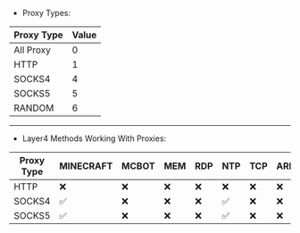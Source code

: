 * Proxy Types:

| Proxy Type | Value |
|------------|-------|
| All Proxy  | 0     |
| HTTP       | 1     |
| SOCKS4     | 4     |
| SOCKS5     | 5     |
| RANDOM     | 6     |

---

* Layer4 Methods Working With Proxies:

| Proxy Type |  MINECRAFT |  MCBOT| MEM | RDP | NTP | TCP | ARD | VSE | SYN | UDP | CHAR | DNS |
|------------|----------- |-------|-----|-----|-----|-----|-----|-----|-----|------|-----|-----|
| HTTP       |     ❌    | ❌    | ❌  | ❌  | ❌ | ❌  | ❌ | ❌  | ❌  | ❌  | ❌  | ❌  |
| SOCKS4     |     ✅    | ❌    | ❌  | ❌  | ✅ | ❌  | ❌ | ❌  | ❌  | ❌  | ❌  | ❌  |
| SOCKS5     |     ✅    | ❌    | ❌  | ❌  | ✅ | ❌  | ❌ | ❌  | ❌  | ❌  | ❌  | ❌  |
